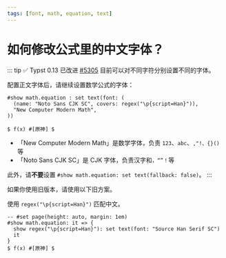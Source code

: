 ```yaml
---
tags: [font, math, equation, text]
---
```


# 如何修改公式里的中文字体？

::: tip ✅ Typst 0.13 已改进
[#5305](https://github.com/typst/typst/pull/5305) 目前可以对不同字符分别设置不同的字体。

配置正文字体后，请继续设置数学公式的字体：

```typst no-render
#show math.equation : set text(font: (
  (name: "Noto Sans CJK SC", covers: regex("\p{script=Han}")),
  "New Computer Modern Math",
))

$ f(x) #[原神] $
```

- 「New Computer Modern Math」是数学字体，负责 `123`、`abc`、`,"!、{}()` 等
- 「Noto Sans CJK SC」是 CJK 字体，负责汉字和`，“”！`等

此外，请**不要**设置 `#show math.equation: set text(fallback: false)`。
:::

如果你使用旧版本，请使用以下旧方案。

使用 `regex("\p{script=Han}")` 匹配中文。

```typst
-- #set page(height: auto, margin: 1em)
#show math.equation: it => {
  show regex("\p{script=Han}"): set text(font: "Source Han Serif SC")
  it
}
$ f(x) #[原神] $
```
